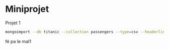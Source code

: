 # Miniprojet
Projet 1

```bash
mongoimport --db titanic --collection passengers --type=csv --headerline --file train.csv --drop
```
fé pa le mal1